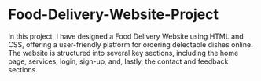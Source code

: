 # Food-Delivery-Website-Project
In this project, I have designed a Food Delivery Website using HTML and CSS, offering a user-friendly platform for ordering delectable dishes online. The website is structured into several key sections, including the home page, services, login, sign-up, and, lastly, the contact and feedback sections.
